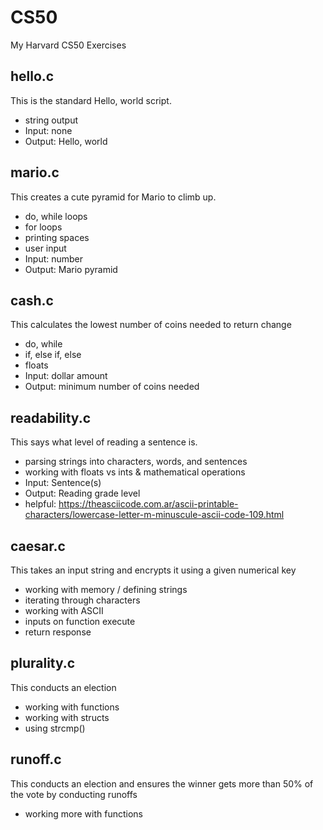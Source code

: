 # CS50
My Harvard CS50 Exercises

## hello.c
This is the standard Hello, world script.
- string output
- Input: none
- Output: Hello, world

## mario.c
This creates a cute pyramid for Mario to climb up.
- do, while loops
- for loops
- printing spaces
- user input
- Input: number
- Output: Mario pyramid

## cash.c
This calculates the lowest number of coins needed to return change
- do, while
- if, else if, else
- floats
- Input: dollar amount
- Output: minimum number of coins needed

## readability.c
This says what level of reading a sentence is.
- parsing strings into characters, words, and sentences
- working with floats vs ints & mathematical operations
- Input: Sentence(s)
- Output: Reading grade level
- helpful: https://theasciicode.com.ar/ascii-printable-characters/lowercase-letter-m-minuscule-ascii-code-109.html

## caesar.c
This takes an input string and encrypts it using a given numerical key
- working with memory / defining strings
- iterating through characters
- working with ASCII
- inputs on function execute
- return response

## plurality.c
This conducts an election
- working with functions
- working with structs
- using strcmp()

## runoff.c
This conducts an election and ensures the winner gets more than 50% of the vote by conducting runoffs
- working more with functions
